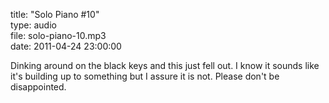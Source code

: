 title: "Solo Piano #10"  
type: audio  
file: solo-piano-10.mp3  
date: 2011-04-24 23:00:00

Dinking around on the black keys and this just fell out. I know it sounds like it's building up to something but I assure it is not. Please don't be disappointed.
